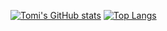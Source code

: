 [![Tomi's GitHub stats](https://github-readme-stats.vercel.app/api?username=pintertamas&count_private=true&show_icons=true&theme=tokyonight&border_radius=10)](https://github.com/anuraghazra/github-readme-stats)
[![Top Langs](https://github-readme-stats.vercel.app/api/top-langs/?username=pintertamas&layout=compact)](https://github.com/anuraghazra/github-readme-stats)
